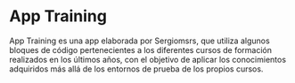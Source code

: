 # App Training

App Training es una app elaborada por Sergiomsrs, que utiliza algunos bloques de código pertenecientes a los diferentes cursos de formación realizados en los últimos años, con el objetivo de aplicar los conocimientos adquiridos más allá de los entornos de prueba de los propios cursos.